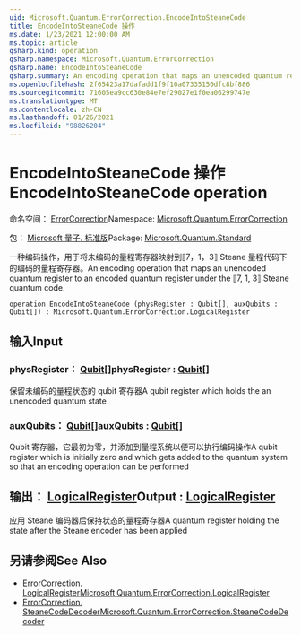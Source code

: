 ```yaml
---
uid: Microsoft.Quantum.ErrorCorrection.EncodeIntoSteaneCode
title: EncodeIntoSteaneCode 操作
ms.date: 1/23/2021 12:00:00 AM
ms.topic: article
qsharp.kind: operation
qsharp.namespace: Microsoft.Quantum.ErrorCorrection
qsharp.name: EncodeIntoSteaneCode
qsharp.summary: An encoding operation that maps an unencoded quantum register to an encoded quantum register under the ⟦7, 1, 3⟧ Steane quantum code.
ms.openlocfilehash: 2f65423a17dafadd1f9f10a07335150dfc8bf886
ms.sourcegitcommit: 71605ea9cc630e84e7ef29027e1f0ea06299747e
ms.translationtype: MT
ms.contentlocale: zh-CN
ms.lasthandoff: 01/26/2021
ms.locfileid: "98826204"
---
```

# <a name="encodeintosteanecode-operation"></a><span data-ttu-id="23218-102">EncodeIntoSteaneCode 操作</span><span class="sxs-lookup"><span data-stu-id="23218-102">EncodeIntoSteaneCode operation</span></span>

<span data-ttu-id="23218-103">命名空间： [ErrorCorrection](xref:Microsoft.Quantum.ErrorCorrection)</span><span class="sxs-lookup"><span data-stu-id="23218-103">Namespace: [Microsoft.Quantum.ErrorCorrection](xref:Microsoft.Quantum.ErrorCorrection)</span></span>

<span data-ttu-id="23218-104">包： [Microsoft 量子. 标准版](https://nuget.org/packages/Microsoft.Quantum.Standard)</span><span class="sxs-lookup"><span data-stu-id="23218-104">Package: [Microsoft.Quantum.Standard](https://nuget.org/packages/Microsoft.Quantum.Standard)</span></span>


<span data-ttu-id="23218-105">一种编码操作，用于将未编码的量程寄存器映射到⟦7，1，3⟧ Steane 量程代码下的编码的量程寄存器。</span><span class="sxs-lookup"><span data-stu-id="23218-105">An encoding operation that maps an unencoded quantum register to an encoded quantum register under the ⟦7, 1, 3⟧ Steane quantum code.</span></span>

```qsharp
operation EncodeIntoSteaneCode (physRegister : Qubit[], auxQubits : Qubit[]) : Microsoft.Quantum.ErrorCorrection.LogicalRegister
```


## <a name="input"></a><span data-ttu-id="23218-106">输入</span><span class="sxs-lookup"><span data-stu-id="23218-106">Input</span></span>

### <a name="physregister--qubit"></a><span data-ttu-id="23218-107">physRegister： [Qubit](xref:microsoft.quantum.lang-ref.qubit)[]</span><span class="sxs-lookup"><span data-stu-id="23218-107">physRegister : [Qubit](xref:microsoft.quantum.lang-ref.qubit)[]</span></span>

<span data-ttu-id="23218-108">保留未编码的量程状态的 qubit 寄存器</span><span class="sxs-lookup"><span data-stu-id="23218-108">A qubit register which holds the an unencoded quantum state</span></span>


### <a name="auxqubits--qubit"></a><span data-ttu-id="23218-109">auxQubits： [Qubit](xref:microsoft.quantum.lang-ref.qubit)[]</span><span class="sxs-lookup"><span data-stu-id="23218-109">auxQubits : [Qubit](xref:microsoft.quantum.lang-ref.qubit)[]</span></span>

<span data-ttu-id="23218-110">Qubit 寄存器，它最初为零，并添加到量程系统以便可以执行编码操作</span><span class="sxs-lookup"><span data-stu-id="23218-110">A qubit register which is initially zero and which gets added to the quantum system so that an encoding operation can be performed</span></span>



## <a name="output--logicalregister"></a><span data-ttu-id="23218-111">输出： [LogicalRegister](xref:Microsoft.Quantum.ErrorCorrection.LogicalRegister)</span><span class="sxs-lookup"><span data-stu-id="23218-111">Output : [LogicalRegister](xref:Microsoft.Quantum.ErrorCorrection.LogicalRegister)</span></span>

<span data-ttu-id="23218-112">应用 Steane 编码器后保持状态的量程寄存器</span><span class="sxs-lookup"><span data-stu-id="23218-112">A quantum register holding the state after the Steane encoder has been applied</span></span>

## <a name="see-also"></a><span data-ttu-id="23218-113">另请参阅</span><span class="sxs-lookup"><span data-stu-id="23218-113">See Also</span></span>

- [<span data-ttu-id="23218-114">ErrorCorrection. LogicalRegister</span><span class="sxs-lookup"><span data-stu-id="23218-114">Microsoft.Quantum.ErrorCorrection.LogicalRegister</span></span>](xref:Microsoft.Quantum.ErrorCorrection.LogicalRegister)
- [<span data-ttu-id="23218-115">ErrorCorrection. SteaneCodeDecoder</span><span class="sxs-lookup"><span data-stu-id="23218-115">Microsoft.Quantum.ErrorCorrection.SteaneCodeDecoder</span></span>](xref:Microsoft.Quantum.ErrorCorrection.SteaneCodeDecoder)